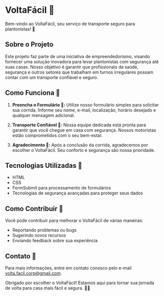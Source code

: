 # VoltaFácil 🚕

Bem-vindo ao VoltaFácil, seu serviço de transporte seguro para plantonistas! 🌟

## Sobre o Projeto

Este projeto faz parte de uma iniciativa de empreendedorismo, visando fornecer uma solução inovadora para levar plantonistas com segurança até suas casas. Nosso objetivo é garantir que profissionais da saúde, segurança e outros setores que trabalham em turnos irregulares possam contar com um transporte confiável e seguro.

## Como Funciona 🔄

1. **Preencha o Formulário 📝:** Utilize nosso formulário simples para solicitar sua corrida. Informe seu nome, e-mail, localização, horário desejado e qualquer mensagem adicional.

2. **Transporte Confiável 🚗:** Nossa equipe dedicada está pronta para garantir que você chegue em casa com segurança. Nossos motoristas estão comprometidos com o seu bem-estar.

3. **Agradecimento 🙌:** Após a conclusão da corrida, agradecemos por escolher o VoltaFácil. Seu conforto e segurança são nossa prioridade.

## Tecnologias Utilizadas 🚀

- HTML
- CSS
- FormSubmit para processamento de formulários
- Tecnologias de segurança avançadas para proteger seus dados

## Como Contribuir 🤝

Você pode contribuir para melhorar o VoltaFácil de várias maneiras:

- Reportando problemas ou bugs
- Sugerindo novos recursos
- Enviando feedback sobre sua experiência

## Contato 📧

Para mais informações, entre em contato conosco pelo e-mail [volta.facil.corp@gmail.com](mailto:volta.facil.corp@gmail.com).

Obrigado por escolher o VoltaFácil! Estamos aqui para tornar sua jornada de volta para casa mais fácil e segura. 🏡✨
